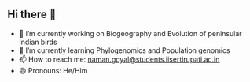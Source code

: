 ## Hi there 👋
- 🔭 I’m currently working on Biogeography and Evolution of peninsular Indian birds
- 🌱 I’m currently learning Phylogenomics and Population genomics
- 📫 How to reach me: naman.goyal@students.iisertirupati.ac.in
- 😄 Pronouns: He/Him
<!--
**spilornis-ng/spilornis-ng** is a ✨ _special_ ✨ repository because its `README.md` (this file) appears on your GitHub profile.

Here are some ideas to get you started:

- 🔭 I’m currently working on Biogeography and Evolution of peninsular Indian birds
- 🌱 I’m currently learning Phylogenomics and Population genomics
- 👯 I’m looking to collaborate on ...
- 🤔 I’m looking for help with ...
- 💬 Ask me about ...
- 📫 How to reach me: naman.goyal@students.iisertirupati.ac.in
- 😄 Pronouns: He/Him
- ⚡ Fun fact: ...
-->
